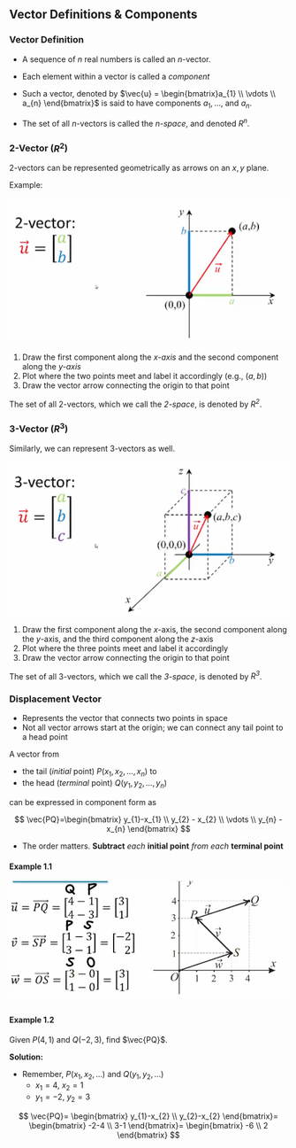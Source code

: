 ## Vector Definitions & Components

### Vector Definition

- A sequence of $n$ real numbers is called an $n$-vector.
- Each element within a vector is called a _component_

- Such a vector, denoted by $\vec{u} = \begin{bmatrix}a_{1} \\ \vdots \\ a_{n} \end{bmatrix}$ is said to have components $a_{1},\dots,$ and $a_{n}$.

- The set of all $n$-vectors is called the _$n$-space_, and denoted $R^n$.

### 2-Vector ($R^2$)

2-vectors can be represented geometrically as arrows on an $x,y$ plane.

Example:

![](./Resources/2-vector-example.png)

1. Draw the first component along the _$x$-axis_ and the second component along the _$y$-axis_
2. Plot where the two points meet and label it accordingly (e.g., $(a,b)$)
3. Draw the vector arrow connecting the origin to that point

The set of all 2-vectors, which we call the _2-space_, is denoted by _$R^{2}$_.

### 3-Vector $(R^3)$

Similarly, we can represent 3-vectors as well.

![](./Resources/3-vector-example.png)

1. Draw the first component along the $x$-axis, the second component along the $y$-axis, and the third component along the $z$-axis
2. Plot where the three points meet and label it accordingly
3. Draw the vector arrow connecting the origin to that point

The set of all 3-vectors, which we call the _3-space_, is denoted by _$R^{3}$_.

### Displacement Vector

- Represents the vector that connects two points in space
- Not all vector arrows start at the origin; we can connect any tail point to a head point

A vector from

- the tail (_initial_ point) $P(x_{1},x_{2},\dots,x_{n})$ to
- the head (_terminal_ point) $Q(y_{1},y_{2},\dots,y_{n})$

can be expressed in component form as

$$
\vec{PQ}=\begin{bmatrix}
y_{1}-x_{1} \\ y_{2} - x_{2} \\ \vdots \\ y_{n} - x_{n}
\end{bmatrix}
$$

- The order matters. **Subtract** _each_ **initial point** _from each_ **terminal point**

#### Example 1.1

![](./Resources/example-1.1.png)

#### Example 1.2

Given $P(4,1)$ and $Q(-2,3)$, find $\vec{PQ}$.

**Solution:**

- Remember, $P(x_{1},x_{2},\dots)$ and $Q(y_{1},y_{2},\dots)$
	- $x_{1}=4,~x_{2}=1$
	- $y_{1}=-2,~y_{2}=3$

$$
\vec{PQ}=
\begin{bmatrix}
y_{1}-x_{2} \\ y_{2}-x_{2}
\end{bmatrix}=
\begin{bmatrix}
-2-4 \\ 3-1
\end{bmatrix}=
\begin{bmatrix}
-6 \\ 2
\end{bmatrix}
$$

